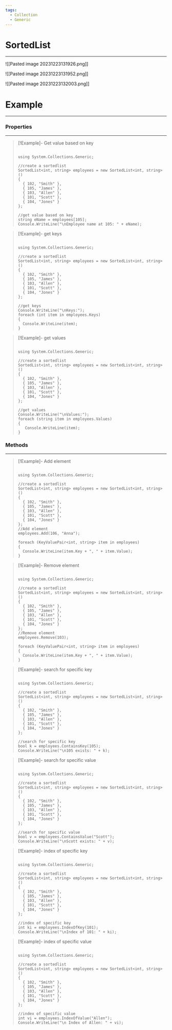 ```yaml
---
tags:
  - Collection
  - Generic
---
```


# SortedList
---

![[Pasted image 20231223131926.png]]

![[Pasted image 20231223131952.png]]

![[Pasted image 20231223132003.png]]

# Example
---
### Properties
---

>[!Example]- Get value based on key
>
>```CSharp
>
>using System.Collections.Generic;
>
>//create a sortedlist
>SortedList<int, string> employees = new SortedList<int, string>()
>{   
>	{ 102, "Smith" },
>	{ 105, "James" },
>	{ 103, "Allen" },
>	{ 101, "Scott" },
>	{ 104, "Jones" }
>};
>
>//get value based on key
>string eName = employees[105];
>Console.WriteLine("\nEmployee name at 105: " + eName);
>
>```

>[!Example]- get keys
>
>```CSharp
>
>using System.Collections.Generic;
>
>//create a sortedlist
>SortedList<int, string> employees = new SortedList<int, string>()
>{   
>	{ 102, "Smith" },
>	{ 105, "James" },
>	{ 103, "Allen" },
>	{ 101, "Scott" },
>	{ 104, "Jones" }
>};
>
>//get keys
>Console.WriteLine("\nKeys:");
>foreach (int item in employees.Keys)
>{
>	Console.WriteLine(item);
>}
>
>```

>[!Example]- get values
>
>```CSharp
>
>using System.Collections.Generic;
>
>//create a sortedlist
>SortedList<int, string> employees = new SortedList<int, string>()
>{   
>	{ 102, "Smith" },
>	{ 105, "James" },
>	{ 103, "Allen" },
>	{ 101, "Scott" },
>	{ 104, "Jones" }
>};
>
>//get values
>Console.WriteLine("\nValues:");
>foreach (string item in employees.Values)
>{
>    Console.WriteLine(item);
>}
>
>```

### Methods
---

>[!Example]- Add element
>
>```CSharp
>
>using System.Collections.Generic;
>
>//create a sortedlist
>SortedList<int, string> employees = new SortedList<int, string>()
>{   
>	{ 102, "Smith" },
>	{ 105, "James" },
>	{ 103, "Allen" },
>	{ 101, "Scott" },
>	{ 104, "Jones" }
>};
>//Add element
>employees.Add(106, "Anna");
>
>foreach (KeyValuePair<int, string> item in employees)
>{
>	Console.WriteLine(item.Key + ", " + item.Value);
>}
>```

>[!Example]- Remove element
>
>```CSharp
>
>using System.Collections.Generic;
>
>//create a sortedlist
>SortedList<int, string> employees = new SortedList<int, string>()
>{   
>	{ 102, "Smith" },
>	{ 105, "James" },
>	{ 103, "Allen" },
>	{ 101, "Scott" },
>	{ 104, "Jones" }
>};
>//Remove element
>employees.Remove(103);
>
>foreach (KeyValuePair<int, string> item in employees)
>{
>	Console.WriteLine(item.Key + ", " + item.Value);
>}
>```

>[!Example]- search for specific key
>
>```CSharp
>
>using System.Collections.Generic;
>
>//create a sortedlist
>SortedList<int, string> employees = new SortedList<int, string>()
>{   
>	{ 102, "Smith" },
>	{ 105, "James" },
>	{ 103, "Allen" },
>	{ 101, "Scott" },
>	{ 104, "Jones" }
>};
>
>//search for specific key
>bool k = employees.ContainsKey(105);
>Console.WriteLine("\n105 exists: " + k);
>
>```

>[!Example]- search for specific value
>
>```CSharp
>
>using System.Collections.Generic;
>
>//create a sortedlist
>SortedList<int, string> employees = new SortedList<int, string>()
>{   
>	{ 102, "Smith" },
>	{ 105, "James" },
>	{ 103, "Allen" },
>	{ 101, "Scott" },
>	{ 104, "Jones" }
>};
>
>//search for specific value
>bool v = employees.ContainsValue("Scott");
>Console.WriteLine("\nScott exists: " + v);
>
>```

>[!Example]- index of specific key
>
>```CSharp
>
>using System.Collections.Generic;
>
>//create a sortedlist
>SortedList<int, string> employees = new SortedList<int, string>()
>{   
>	{ 102, "Smith" },
>	{ 105, "James" },
>	{ 103, "Allen" },
>	{ 101, "Scott" },
>	{ 104, "Jones" }
>};
>
>//index of specific key
>int ki = employees.IndexOfKey(101);
>Console.WriteLine("\nIndex of 101: " + ki);
>
>```

>[!Example]- index of specific value
>
>```CSharp
>
>using System.Collections.Generic;
>
>//create a sortedlist
>SortedList<int, string> employees = new SortedList<int, string>()
>{   
>	{ 102, "Smith" },
>	{ 105, "James" },
>	{ 103, "Allen" },
>	{ 101, "Scott" },
>	{ 104, "Jones" }
>};
>
>//index of specific value
>int vi = employees.IndexOfValue("Allen");
>Console.WriteLine("\n Index of Allen: " + vi);
>
>```






































